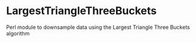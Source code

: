 # LargestTriangleThreeBuckets
Perl module to downsample data using the Largest Triangle Three Buckets algorithm
